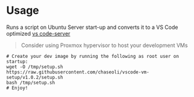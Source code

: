 # Usage
Runs a script on Ubuntu Server start-up and converts it to a VS Code optimized [vs code-server](https://code.visualstudio.com/docs/remote/vscode-server)
> Consider using Proxmox hypervisor to host your development VMs  

```shell
# Create your dev image by running the following as root user on startup:
wget -O /tmp/setup.sh https://raw.githubusercontent.com/chaseoli/vscode-vm-setup/v1.0.2/setup.sh
bash /tmp/setup.sh
# Enjoy!
```


